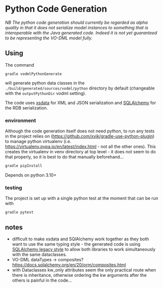 Python Code Generation
======================
_NB The python code generation should currently be regarded as alpha quality in that it does not serialize model instances to something that is interoperable with the Java generated code. Indeed it is not yet guaranteed to be representing the VO-DML model fully._

## Using

The command
```shell
gradle vodmlPythonGenerate
```
will generate python data classes in the `./build/generated/sources/vodml/python` directory by default (changeable with the `outputPythonDir` vodml setting).

The code uses [xsdata](https://xsdata.readthedocs.io/en/latest/) for XML and JSON serialization and [SQLAlchemy](https://www.sqlalchemy.org) for the RDB serialization.

### environment

Although the code generation itself does not need python, to run any tests in the project 
relies on (https://github.com/xvik/gradle-use-python-plugin) to manage python virtualenv (i.e. https://virtualenv.pypa.io/en/latest/index.html - not all the other ones). This creates the virtualenv
in venv directory at top level - it does not seem to do that properly, so it is best to do that manually beforehand...

```bash
gradle pipInstall
```

Depends on python 3.10+

### testing

The project is set up with a single python test at the moment that can be run with

```shell
gradle pytest
```



## notes

* difficult to make xsdata and SQlAlchemy work together as they both want to use the same typing style - the generated code is using [SQLAlchemy legacy style](https://docs.sqlalchemy.org/en/20/orm/dataclasses.html#mapping-pre-existing-dataclasses-using-declarative-style-fields) to allow both libraries to work simultaneously with the same dataclasses.
* VO-DML dataTypes -> composites? https://docs.sqlalchemy.org/en/20/orm/composites.html
* with Dataclasses kw_only attributes seem the only practical route when there is inheritance, otherwise ordering the kw arguments after the others is painful in the code...